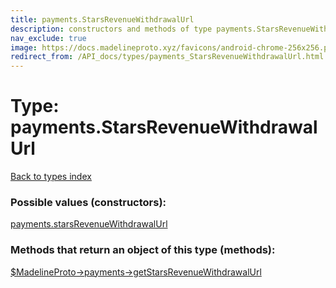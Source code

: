 ```yaml
---
title: payments.StarsRevenueWithdrawalUrl
description: constructors and methods of type payments.StarsRevenueWithdrawalUrl
nav_exclude: true
image: https://docs.madelineproto.xyz/favicons/android-chrome-256x256.png
redirect_from: /API_docs/types/payments_StarsRevenueWithdrawalUrl.html
---
```

# Type: payments.StarsRevenueWithdrawalUrl
[Back to types index](index.html)



### Possible values (constructors):

[payments.starsRevenueWithdrawalUrl](/API_docs/constructors/payments.starsRevenueWithdrawalUrl.html)  



### Methods that return an object of this type (methods):

[$MadelineProto->payments->getStarsRevenueWithdrawalUrl](/API_docs/methods/payments.getStarsRevenueWithdrawalUrl.html)  



